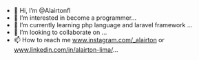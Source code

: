 - 👋 Hi, I’m @Alairtonfl
- 👀 I’m interested in become a programmer...
- 🌱 I’m currently learning php language and laravel framework ...
- 💞️ I’m looking to collaborate on ...
- 📫 How to reach me www.instagram.com/_alairton or www.linkedin.com/in/alairton-lima/...
